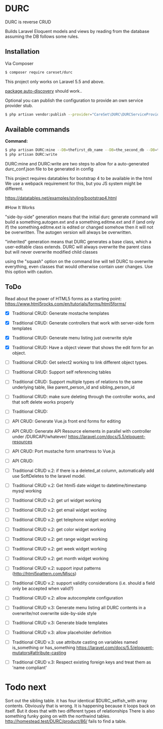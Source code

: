 # DURC
DURC is reverse CRUD

Builds Laravel Eloquent models and views by reading from the database assuming the DB follows some rules.

## Installation

Via Composer

```bash
$ composer require careset/durc
```

This project only works on Laravel 5.5 and above.

[package auto-discovery](https://medium.com/@taylorotwell/package-auto-discovery-in-laravel-5-5-ea9e3ab20518) should work..

Optional you can publish the configuration to provide an own service provider stub.

```bash
$ php artisan vendor:publish --provider="CareSet\DURC\DURCServiceProvider"
```

## Available commands

**Command:**
```bash
$ php artisan DURC:mine --DB=thefirst_db_name --DB=the_second_db --DB=the_third (etc...)
$ php artisan DURC:write
```

DURC:mine and DURC:write are two steps to allow for a auto-generated durc_conf.json file to be generated in config

This project requires datatables for bootstrap 4 to be available in the html
We use a webpack requirement for this, but you JS system might be different.

https://datatables.net/examples/styling/bootstrap4.html

#How It Works

"side-by-side" generation means that the initial durc generate command will build a something.autogen.ext and a something.editme.ext and 
if (and only if) the something.editme.ext is edited or changed somehow then it will not be overwritten. 
The autogen version will always be overwritten. 

"inherited" generation means that DURC generates a base class, which a user-editable class extends. DURC will always overwrite the parent class
but will never overwrite modified child classes

using the "squash" option on the command line will tell DURC to overwrite everything, even classes that would otherwise contain user changes.
Use this option with caution.  

## ToDo

Read about the power of HTML5 forms as a starting point: https://www.html5rocks.com/en/tutorials/forms/html5forms/


- [x] Traditional CRUD: Generate mostache templates
- [X] Traditional CRUD: Generate controllers that work with server-side form templates 
- [X] Traditional CRUD: Generate menu listing just overwrite style
- [X] Traditional CRUD: Have a object viewer that shows the edit form for an object. 
- [ ] Traditional CRUD: Get select2 working to link different object types.
- [ ] Traditional CRUD: Support self referencing tables 
- [ ] Traditional CRUD: Support multiple types of relations to the same underlying table, like parent_person_id and sibling_person_id
- [ ] Traditional CRUD: make sure deleting through the controller works, and that soft delete works properly
- [ ] Traditional CRUD: 
- [ ] API CRUD: Generate Vue.js front end forms for editing
- [ ] API CRUD: Generate API Resource elements in parallel with controller under /DURCAPI/whatever/ https://laravel.com/docs/5.5/eloquent-resources
- [ ] API CRUD: Port mustache form smartness to Vue.js 
- [ ] API CRUD:
- [ ] Traditional CRUD v.2: if there is a deleted_at column, automatically add use SoftDeletes to the laravel model.
- [ ] Traditional CRUD v.2: Get html5 date widget to datetime/timestamp mysql working
- [ ] Traditional CRUD v.2: get url widget working 
- [ ] Traditional CRUD v.2: get email widget working
- [ ] Traditional CRUD v.2: get telephone widget working
- [ ] Traditional CRUD v.2: get color widget working
- [ ] Traditional CRUD v.2: get range widget working 
- [ ] Traditional CRUD v.2: get week widget working
- [ ] Traditional CRUD v.2: get month widget working
- [ ] Traditional CRUD v.2: support input patterns (http://html5pattern.com/Miscs)
- [ ] Traditional CRUD v.2: support validity considerations (i.e. should a field only be accepted when valid?)
- [ ] Traditional CRUD v.2: allow autocomplete configuration
- [ ] Traditional CRUD v.3: Generate menu listing all DURC contents in a overwrite/not overwrite side-by-side style
- [ ] Traditional CRUD v.3: Generate blade templates
- [ ] Traditional CRUD v.3: allow placeholder definition
- [ ] Traditional CRUD v.3: use attribute casting on variables named is_something or has_something  https://laravel.com/docs/5.5/eloquent-mutators#attribute-casting 
- [ ] Traditional CRUD v.3: Respect existing foreign keys and treat them as 'name compliant'







# Todo next
Sort out the sibling table. it has four identical $DURC_selfish_with array contents. Obviously that is wrong. It is happening because it loops back on itself. 
But it does that with two different types of relationships
There is also something funky going on with the northwind tables. http://homestead.test/DURC/product/86/ fails to find a table.

